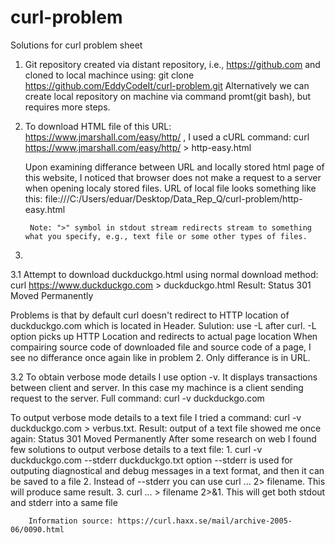 # curl-problem
Solutions for curl problem sheet

1) Git repository created via distant repository, i.e., https://github.com and cloned to local machince using: git clone https://github.com/EddyCodeIt/curl-problem.git
Alternatively we can create local repository on machine via command promt(git bash), but requires more steps.

2) To download HTML file of this URL: https://www.jmarshall.com/easy/http/ , I used a cURL command: curl https://www.jmarshall.com/easy/http/ > http-easy.html

   Upon examining differance between URL and locally stored html page of this website, I noticed that browser does not make a request to a server when opening localy stored files. URL of local file looks something like this: file:///C:/Users/eduar/Desktop/Data_Rep_Q/curl-problem/http-easy.html
   
        Note: ">" symbol in stdout stream redirects stream to something what you specify, e.g., text file or some other types of files.

3) 
  3.1 Attempt to download duckduckgo.html using normal download method: curl https://www.duckduckgo.com > duckduckgo.html
      Result: Status 301 Moved Permanently
      
  Problems is that by default curl doesn't redirect to HTTP location of duckduckgo.com which is located in Header.
      Sulution: use -L after curl. -L option picks up HTTP Location and redirects to actual page location
  When compairing source code of downloaded file and source code of a page, I see no differance once again like in problem 2. Only differance is in URL.
  
  3.2 To obtain verbose mode details I use option -v. It displays transactions between client and server. In this case my machince is a client sending request to the server. 
  Full command: curl -v duckduckgo.com
  
  To output verbose mode details to a text file I tried a command: curl -v duckduckgo.com > verbus.txt. 
        Result: output of a text file showed me once again: Status 301 Moved Permanently
  After some research on web I found few solutions to output verbose details to a text file:
        1. curl -v duckduckgo.com --stderr duckduckgo.txt 
           option --stderr is used for outputing diagnostical and debug messages in a text format, and then it can be saved to a file
        2. Instead of --stderr you can use curl ...    2> filename. This will produce same result.
        3. curl ... > filename 2>&1. This will get both stdout and stderr into a same file
        
        Information source: https://curl.haxx.se/mail/archive-2005-06/0090.html